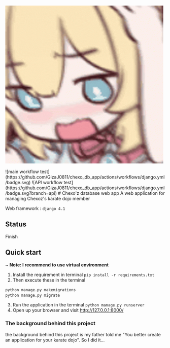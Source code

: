 <p>
    <img src="assets/406ceaf8b409a4f3e1bacef2cd084592.gif">
</p>
![main workflow test](https://github.com/GizaJ0811/chexo_db_app/actions/workflows/django.yml/badge.svg)
![API workflow test](https://github.com/GizaJ0811/chexo_db_app/actions/workflows/django.yml/badge.svg?branch=api)
# Chexo'z database web app
A web application for managing Chexoz's karate dojo member

Web framework : `django 4.1`

## Status
Finish

## Quick start
~ **Note: I recommend to use virtual environment**
1. Install the requirement in terminal `pip install -r requirements.txt`
2. Then execute these in the terminal
```bash
python manage.py makemigrations
python manage.py migrate
```
3. Run the application in the terminal `python manage.py runserver`
4. Open up your browser and visit http://127.0.0.1:8000/

### The background behind this project
the background behind this project is my father told me "You better create an application for your karate dojo". So I did it...
